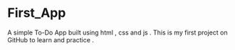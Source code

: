 # First_App
A simple To-Do App built using html , css and js . This is my first project on GitHub to learn and practice .
